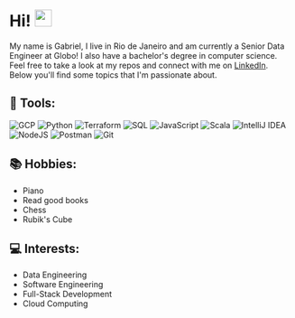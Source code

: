 # Hi! <img src="https://raw.githubusercontent.com/MartinHeinz/MartinHeinz/master/wave.gif" width="30px">

My name is Gabriel, I live in Rio de Janeiro and am currently a Senior Data Engineer at Globo! I also have a bachelor's degree in computer science.
Feel free to take a look at my repos and connect with me on [LinkedIn](https://www.linkedin.com/in/gabriel-s-9121a7a7/). <br/>
Below you'll find some topics that I'm passionate about.

## 🔨 Tools:
![GCP](https://img.shields.io/badge/Cloud-GCP-informational?style=flat&logo=google-cloud&logoColor=white&color=2bbc8a)
![Python](https://img.shields.io/badge/Code-Python-informational?style=flat&logo=python&logoColor=white&color=2bbc8a)
![Terraform](https://img.shields.io/badge/IAC-Terraform-informational?style=flat&logo=terraform&logoColor=white&color=2bbc8a)
![SQL](https://img.shields.io/badge/DB-SQL-informational?style=flat&color=2bbc8a)
![JavaScript](https://img.shields.io/badge/Code-JavaScript-informational?style=flat&logo=JavaScript&logoColor=white&color=2bbc8a)
![Scala](https://img.shields.io/badge/Code-Scala-informational?style=flat&logo=Scala&logoColor=white&color=2bbc8a)
![IntelliJ IDEA](https://img.shields.io/badge/IDE-Intellij_IDEA-informational?style=flat&logo=intellij-idea&logoColor=white&color=2bbc8a)
![NodeJS](https://img.shields.io/badge/Runtime-NodeJS-informational?style=flat&logo=node.js&logoColor=white&color=2bbc8a)
![Postman](https://img.shields.io/badge/API-Postman-informational?style=flat&logo=postman&logoColor=white&color=2bbc8a)
![Git](https://img.shields.io/badge/VCS-Git-informational?style=flat&logo=git&logoColor=white&color=2bbc8a)

## 📚 Hobbies:
* Piano
* Read good books
* Chess
* Rubik's Cube

## 💻 Interests:
* Data Engineering
* Software Engineering
* Full-Stack Development
* Cloud Computing

